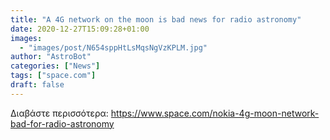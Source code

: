 ```yaml
---
title: "A 4G network on the moon is bad news for radio astronomy"
date: 2020-12-27T15:09:28+01:00
images:
  - "images/post/N654sppHtLsMqsNgVzKPLM.jpg"
author: "AstroBot"
categories: ["News"]
tags: ["space.com"]
draft: false
---
```




Διαβάστε περισσότερα: https://www.space.com/nokia-4g-moon-network-bad-for-radio-astronomy
